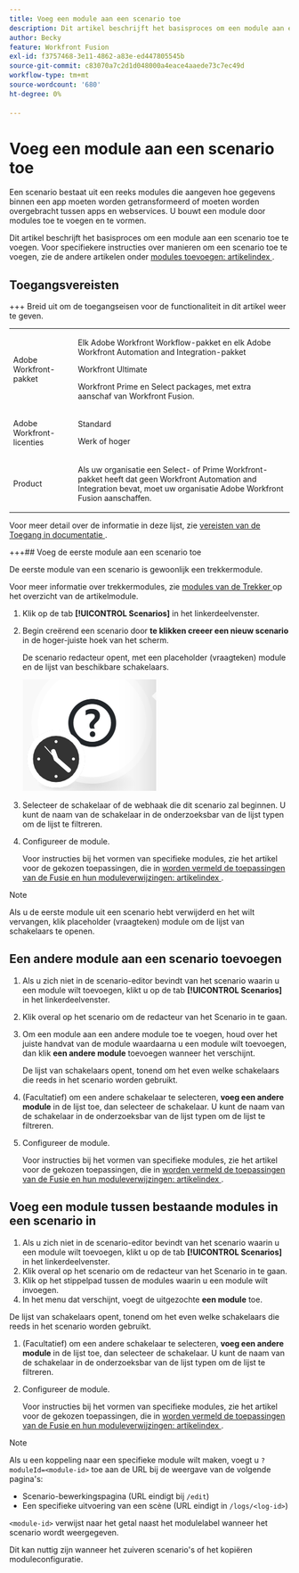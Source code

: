 ```yaml
---
title: Voeg een module aan een scenario toe
description: Dit artikel beschrijft het basisproces om een module aan een scenario toe te voegen.
author: Becky
feature: Workfront Fusion
exl-id: f3757468-3e11-4862-a83e-ed447805545b
source-git-commit: c83070a7c2d1d048000a4eace4aaede73c7ec49d
workflow-type: tm+mt
source-wordcount: '680'
ht-degree: 0%

---
```


# Voeg een module aan een scenario toe

Een scenario bestaat uit een reeks modules die aangeven hoe gegevens binnen een app moeten worden getransformeerd of moeten worden overgebracht tussen apps en webservices. U bouwt een module door modules toe te voegen en te vormen.

Dit artikel beschrijft het basisproces om een module aan een scenario toe te voegen. Voor specifiekere instructies over manieren om een scenario toe te voegen, zie de andere artikelen onder [ modules toevoegen: artikelindex ](/help/workfront-fusion/create-scenarios/add-modules/add-modules-toc.md).

## Toegangsvereisten

+++ Breid uit om de toegangseisen voor de functionaliteit in dit artikel weer te geven.

<table style="table-layout:auto">
 <col> 
 <col> 
 <tbody> 
  <tr> 
   <td role="rowheader">Adobe Workfront-pakket</td> 
   <td> <p>Elk Adobe Workfront Workflow-pakket en elk Adobe Workfront Automation and Integration-pakket</p><p>Workfront Ultimate</p><p>Workfront Prime en Select packages, met extra aanschaf van Workfront Fusion.</p> </td> 
  </tr> 
  <tr data-mc-conditions=""> 
   <td role="rowheader">Adobe Workfront-licenties</td> 
   <td> <p>Standard</p><p>Werk of hoger</p> </td> 
  </tr> 
  <tr> 
   <td role="rowheader">Product</td> 
   <td>
   <p>Als uw organisatie een Select- of Prime Workfront-pakket heeft dat geen Workfront Automation and Integration bevat, moet uw organisatie Adobe Workfront Fusion aanschaffen.</li></ul>
   </td> 
  </tr>
 </tbody> 
</table>

Voor meer detail over de informatie in deze lijst, zie [ vereisten van de Toegang in documentatie ](/help/workfront-fusion/references/licenses-and-roles/access-level-requirements-in-documentation.md).

+++## Voeg de eerste module aan een scenario toe

De eerste module van een scenario is gewoonlijk een trekkermodule.

Voor meer informatie over trekkermodules, zie [ modules van de Trekker ](/help/workfront-fusion/get-started-with-fusion/understand-fusion/module-overview.md#trigger-modules) op het overzicht van de artikelmodule.

1. Klik op de tab **[!UICONTROL Scenarios]** in het linkerdeelvenster.
1. Begin creërend een scenario door **te klikken creeer een nieuw scenario** in de hoger-juiste hoek van het scherm.

   De scenario redacteur opent, met een placeholder (vraagteken) module en de lijst van beschikbare schakelaars.

   ![ Placeholder module ](assets/placeholder-module.png)

1. Selecteer de schakelaar of de webhaak die dit scenario zal beginnen. U kunt de naam van de schakelaar in de onderzoeksbar van de lijst typen om de lijst te filtreren.
1. Configureer de module.

   Voor instructies bij het vormen van specifieke modules, zie het artikel voor de gekozen toepassingen, die in [ worden vermeld de toepassingen van de Fusie en hun moduleverwijzingen: artikelindex ](/help/workfront-fusion/references/apps-and-modules/apps-and-modules-toc.md).

>[!NOTE]
>
>Als u de eerste module uit een scenario hebt verwijderd en het wilt vervangen, klik placeholder (vraagteken) module om de lijst van schakelaars te openen.

## Een andere module aan een scenario toevoegen

1. Als u zich niet in de scenario-editor bevindt van het scenario waarin u een module wilt toevoegen, klikt u op de tab **[!UICONTROL Scenarios]** in het linkerdeelvenster.
1. Klik overal op het scenario om de redacteur van het Scenario in te gaan.
1. Om een module aan een andere module toe te voegen, houd over het juiste handvat van de module waardaarna u een module wilt toevoegen, dan klik **een andere module** toevoegen wanneer het verschijnt.

   De lijst van schakelaars opent, tonend om het even welke schakelaars die reeds in het scenario worden gebruikt.

1. (Facultatief) om een andere schakelaar te selecteren, **voeg een andere module** in de lijst toe, dan selecteer de schakelaar. U kunt de naam van de schakelaar in de onderzoeksbar van de lijst typen om de lijst te filtreren.
1. Configureer de module.

   Voor instructies bij het vormen van specifieke modules, zie het artikel voor de gekozen toepassingen, die in [ worden vermeld de toepassingen van de Fusie en hun moduleverwijzingen: artikelindex ](/help/workfront-fusion/references/apps-and-modules/apps-and-modules-toc.md).

## Voeg een module tussen bestaande modules in een scenario in

1. Als u zich niet in de scenario-editor bevindt van het scenario waarin u een module wilt toevoegen, klikt u op de tab **[!UICONTROL Scenarios]** in het linkerdeelvenster.
1. Klik overal op het scenario om de redacteur van het Scenario in te gaan.
1. Klik op het stippelpad tussen de modules waarin u een module wilt invoegen.
1. In het menu dat verschijnt, voegt de uitgezochte **een module** toe.

De lijst van schakelaars opent, tonend om het even welke schakelaars die reeds in het scenario worden gebruikt.

1. (Facultatief) om een andere schakelaar te selecteren, **voeg een andere module** in de lijst toe, dan selecteer de schakelaar. U kunt de naam van de schakelaar in de onderzoeksbar van de lijst typen om de lijst te filtreren.
1. Configureer de module.

   Voor instructies bij het vormen van specifieke modules, zie het artikel voor de gekozen toepassingen, die in [ worden vermeld de toepassingen van de Fusie en hun moduleverwijzingen: artikelindex ](/help/workfront-fusion/references/apps-and-modules/apps-and-modules-toc.md).

>[!NOTE]
>
>Als u een koppeling naar een specifieke module wilt maken, voegt u `?moduleId=<module-id>` toe aan de URL bij de weergave van de volgende pagina&#39;s:
>
>* Scenario-bewerkingspagina (URL eindigt bij `/edit`)
>* Een specifieke uitvoering van een scène (URL eindigt in `/logs/<log-id>`)
>
>`<module-id>` verwijst naar het getal naast het modulelabel wanneer het scenario wordt weergegeven.
>
>Dit kan nuttig zijn wanneer het zuiveren scenario&#39;s of het kopiëren moduleconfiguratie.
